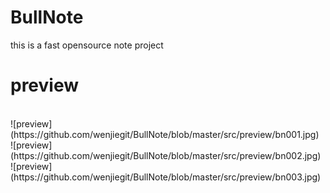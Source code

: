 # BullNote
this is a fast opensource note project

# preview
<br/>
![preview](https://github.com/wenjiegit/BullNote/blob/master/src/preview/bn001.jpg)
<br/>
![preview](https://github.com/wenjiegit/BullNote/blob/master/src/preview/bn002.jpg)<br/>
![preview](https://github.com/wenjiegit/BullNote/blob/master/src/preview/bn003.jpg)<br/>
<br/>
